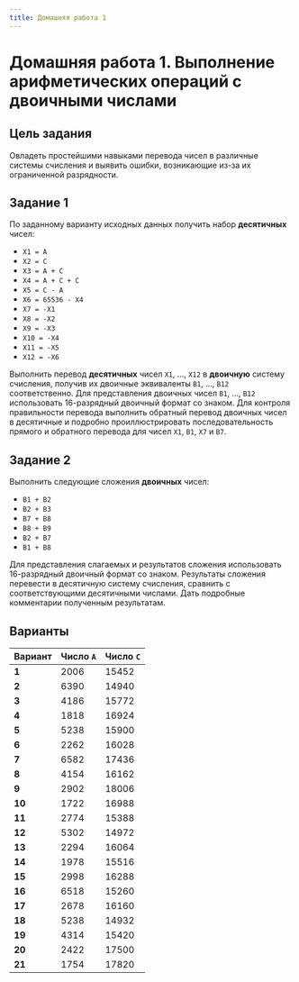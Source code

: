 ```yaml
---
title: Домашняя работа 1
---
```


# Домашняя работа 1. Выполнение арифметических операций с двоичными числами

## Цель задания

Овладеть простейшими навыками перевода чисел в различные системы счисления и выявить ошибки, возникающие из-за их ограниченной разрядности.

## Задание 1

По заданному варианту исходных данных получить набор **десятичных** чисел:

* `Х1 = А`
* `Х2 = С`
* `Х3 = А + С`
* `Х4 = А + С + С`
* `Х5 = С - А`
* `Х6 = 65536 - Х4`
* `Х7 = -Х1`
* `Х8 = -Х2`
* `Х9 = -Х3`
* `Х10 = -Х4`
* `Х11 = -Х5`
* `Х12 = -Х6`

Выполнить перевод **десятичных** чисел `Х1`, ..., `Х12` в **двоичную** систему счисления, получив их двоичные эквиваленты `В1`, ..., `В12` соответственно. Для представления двоичных чисел `В1`, ..., `В12` использовать 16-разрядный двоичный формат со знаком. Для контроля правильности перевода выполнить обратный перевод двоичных чисел в десятичные и подробно проиллюстрировать последовательность прямого и обратного перевода для чисел `Х1`, `В1`, `Х7` и `В7`.

## Задание 2

Выполнить следующие сложения **двоичных** чисел:

* `В1 + В2`
* `В2 + В3`
* `В7 + В8`
* `В8 + В9`
* `В2 + В7`
* `В1 + В8`

Для представления слагаемых и результатов сложения использовать 16-разрядный двоичный формат со знаком. Результаты сложения перевести в десятичную систему счисления, сравнить с соответствующими десятичными числами. Дать подробные комментарии полученным результатам.

## Варианты

| **Вариант** | **Число `A`** | **Число `C`** |
|-------------|---------------|---------------|
| **1**       | 2006          | 15452         |
| **2**       | 6390          | 14940         |
| **3**       | 4186          | 15772         |
| **4**       | 1818          | 16924         |
| **5**       | 5238          | 15900         |
| **6**       | 2262          | 16028         |
| **7**       | 6582          | 17436         |
| **8**       | 4154          | 16162         |
| **9**       | 2902          | 18006         |
| **10**      | 1722          | 16988         |
| **11**      | 2774          | 15388         |
| **12**      | 5302          | 14972         |
| **13**      | 2294          | 16064         |
| **14**      | 1978          | 15516         |
| **15**      | 2998          | 16288         |
| **16**      | 6518          | 15260         |
| **17**      | 2678          | 16160         |
| **18**      | 5238          | 14932         |
| **19**      | 4314          | 15420         |
| **20**      | 2422          | 17500         |
| **21**      | 1754          | 17820         |

